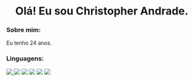 <h1 align="center">Olá! Eu sou Christopher Andrade.</h1>

<h3 align="left">Sobre mim:</h3>


Eu tenho 24 anos.

<h3 align="left">Linguagens:</h3>

<p align="left"> 
<a href="https://www.w3schools.com/css/" alt="css">
<img src="https://img.shields.io/badge/CSS3-1572B6?style=for-the-badge&logo=css3&logoColor=white"</a>

<a href="https://www.w3.org/html/" alt="html">
<img src="https://img.shields.io/badge/HTML5-E34F26?style=for-the-badge&logo=html5&logoColor=white" /></a>

<a href="https://developer.mozilla.org/en-US/docs/Web/JavaScript" alt="javascript">
<img src="https://img.shields.io/badge/JavaScript-F7DF1E?style=for-the-badge&logo=javascript&logoColor=black" /></a>
 
<a href="https://www.mysql.com/" alt="mysql">
<img src="https://img.shields.io/badge/MySQL-00000F?style=for-the-badge&logo=mysql&logoColor=white" /></a>

<a href="https://www.java.com/pt-BR/" alt="java">
<img src="https://img.shields.io/badge/java-%23ED8B00.svg?style=for-the-badge&logo=java&logoColor=white" /></a>

<a href="https://www.postgresql.org" alt="postgres">
<img src="https://img.shields.io/badge/postgres-%23316192.svg?style=for-the-badge&logo=postgresql&logoColor=white" /></a>
